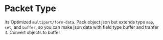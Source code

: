 # Packet Type

Its Optimized `multipart/form-data`. Pack object json but extends type `map`, `set`, and `buffer`, so you can make json data with field type buffer and tranfer it. Convert objects to buffer
